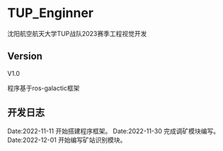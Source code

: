# TUP_Enginner
沈阳航空航天大学TUP战队2023赛季工程视觉开发

## Version
V1.0

程序基于ros-galactic框架

## 开发日志
Date:2022-11-11 开始搭建程序框架。
Date:2022-11-30 完成调矿模块编写。
Date:2022-12-01 开始编写矿站识别模块。
